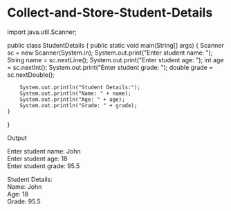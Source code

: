 # Collect-and-Store-Student-Details
import java.util.Scanner;

public class StudentDetails {
    public static void main(String[] args) {
        Scanner sc = new Scanner(System.in);
        System.out.print("Enter student name: ");
        String name = sc.nextLine();
        System.out.print("Enter student age: ");
        int age = sc.nextInt();
        System.out.print("Enter student grade: ");
        double grade = sc.nextDouble();

        System.out.println("Student Details:");
        System.out.println("Name: " + name);
        System.out.println("Age: " + age);
        System.out.println("Grade: " + grade);
    }
}

Output

Enter student name: John  
Enter student age: 18  
Enter student grade: 95.5  

Student Details:  
Name: John  
Age: 18  
Grade: 95.5

